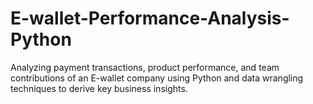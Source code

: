 # E-wallet-Performance-Analysis-Python
Analyzing payment transactions, product performance, and team contributions of an E-wallet company using Python and data wrangling techniques to derive key business insights.
